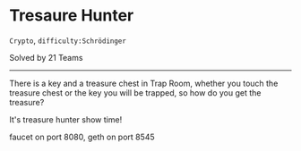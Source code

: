# Tresaure Hunter

`Crypto`, `difficulty:Schrödinger`

Solved by 21 Teams

---

There is a key and a treasure chest in Trap Room, whether you touch the treasure chest or the key you will be trapped, so how do you get the treasure?

It's treasure hunter show time!

faucet on port 8080, geth on port 8545